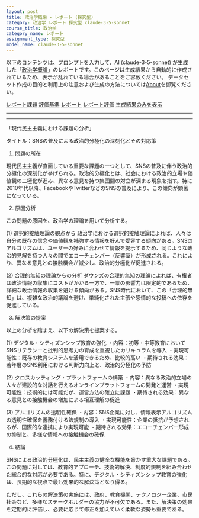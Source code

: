 ```yaml
---
layout: post
title: 政治学概論 - レポート (探究型)
category: 政治学 レポート 探究型 claude-3-5-sonnet
course_title: 政治学
category_name: レポート
assignment_type: 探究型
model_name: claude-3-5-sonnet
---
```


以下のコンテンツは、[プロンプト](https://github.com/takedatoshiyuki/synthetic_assignments/tree/main/generated/政治学/claude-3-5-sonnet/prompt_レポート-探究型.md)を入力して、AI (claude-3-5-sonnet) が生成した「[政治学概論](/contents/政治学/)」のレポートです。このページは生成結果から自動的に作成されているため、表示が乱れている場合があることをご容赦ください。
データセット作成の目的と利用上の注意および生成の方法については[About](/About)を御覧ください。

[レポート課題](../レポート課題-探究型)
[評価基準](../評価基準-探究型)
[レポート](../レポート-探究型)
[レポート評価](../レポート評価-探究型)
[生成結果のみを表示](https://github.com/takedatoshiyuki/synthetic_assignments/tree/main/generated/政治学/claude-3-5-sonnet/レポート-探究型.md)
  

***
***
  
「現代民主主義における課題の分析」

タイトル：SNSの普及による政治的分極化の深刻化とその対応策

1. 問題の所在

現代民主主義が直面している重要な課題の一つとして、SNSの普及に伴う政治的分極化の深刻化が挙げられる。政治的分極化とは、社会における政治的立場や価値観の二極化が進み、異なる意見を持つ集団間の対立が深まる現象を指す。特に2010年代以降、FacebookやTwitterなどのSNSの普及により、この傾向が顕著になっている。

2. 原因分析

この問題の原因を、政治学の理論を用いて分析する。

(1) 選択的接触理論の観点から
政治学における選択的接触理論によれば、人々は自分の既存の信念や価値観を補強する情報を好んで受容する傾向がある。SNSのアルゴリズムは、ユーザーの好みに合わせて情報を提示するため、同じような政治的見解を持つ人々の間でエコーチェンバー（反響室）が形成される。これにより、異なる意見との接触機会が減少し、政治的分極化が促進される。

(2) 合理的無知の理論からの分析
ダウンズの合理的無知の理論によれば、有権者は政治情報の収集にコストがかかる一方で、一票の影響力は限定的であるため、詳細な政治情報の収集を避ける傾向がある。SNS時代において、この「合理的無知」は、複雑な政治的議論を避け、単純化された主張や感情的な投稿への依存を促進している。

3. 解決策の提案

以上の分析を踏まえ、以下の解決策を提案する。

(1) デジタル・シティズンシップ教育の強化
・内容：初等・中等教育においてSNSリテラシーと批判的思考力の育成を重視したカリキュラムを導入
・実現可能性：既存の教育システムを活用できるため、比較的高い
・期待される効果：若年層のSNS利用における判断力向上と、政治的分極化の予防

(2) クロスカッティング・プラットフォームの構築
・内容：異なる政治的立場の人々が建設的な対話を行えるオンラインプラットフォームの開発と運営
・実現可能性：技術的には可能だが、運営方法の確立に課題
・期待される効果：異なる意見との接触機会の増加による相互理解の促進

(3) アルゴリズムの透明性確保
・内容：SNS企業に対し、情報表示アルゴリズムの透明性確保を義務付ける法規制の導入
・実現可能性：企業の抵抗が予想されるが、国際的な連携により実現可能
・期待される効果：エコーチェンバー形成の抑制と、多様な情報への接触機会の確保

4. 結論

SNSによる政治的分極化は、民主主義の健全な機能を脅かす重大な課題である。この問題に対しては、教育的アプローチ、技術的解決、制度的規制を組み合わせた総合的な対応が必要である。特に、デジタル・シティズンシップ教育の強化は、長期的な視点で最も効果的な解決策となり得る。

ただし、これらの解決策の実施には、政府、教育機関、テクノロジー企業、市民社会など、多様なステークホルダーの協力が不可欠である。また、解決策の効果を定期的に評価し、必要に応じて修正を加えていく柔軟な姿勢も重要である。
